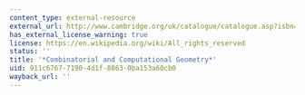 ```yaml
---
content_type: external-resource
external_url: http://www.cambridge.org/uk/catalogue/catalogue.asp?isbn=0521848628
has_external_license_warning: true
license: https://en.wikipedia.org/wiki/All_rights_reserved
status: ''
title: '*Combinatorial and Computational Geometry*'
uid: 911c6767-7190-4d1f-8863-0ba153a60cb0
wayback_url: ''
---
```

